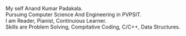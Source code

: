 My self Anand Kumar Padakala.  
Pursuing Computer Science And Engineering in PVPSIT.  
I am Reader, Pianist, Continuious Learner.  
Skills are Problem Solving, Compitative Coding, C/C++, Data Structures.
